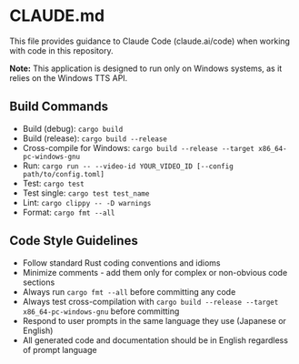 # CLAUDE.md

This file provides guidance to Claude Code (claude.ai/code) when working with code in this repository.

**Note:** This application is designed to run only on Windows systems, as it relies on the Windows TTS API.

## Build Commands

- Build (debug): `cargo build`
- Build (release): `cargo build --release`
- Cross-compile for Windows: `cargo build --release --target x86_64-pc-windows-gnu`
- Run: `cargo run -- --video-id YOUR_VIDEO_ID [--config path/to/config.toml]`
- Test: `cargo test`
- Test single: `cargo test test_name`
- Lint: `cargo clippy -- -D warnings`
- Format: `cargo fmt --all`

## Code Style Guidelines

- Follow standard Rust coding conventions and idioms
- Minimize comments - add them only for complex or non-obvious code sections
- Always run `cargo fmt --all` before committing any code
- Always test cross-compilation with `cargo build --release --target x86_64-pc-windows-gnu` before committing
- Respond to user prompts in the same language they use (Japanese or English)
- All generated code and documentation should be in English regardless of prompt language